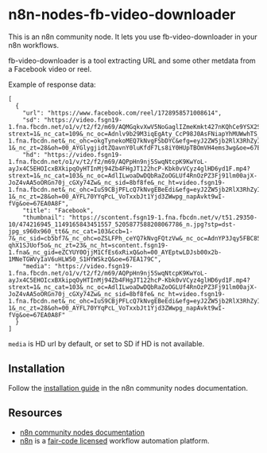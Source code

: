 # n8n-nodes-fb-video-downloader

This is an n8n community node. It lets you use fb-video-downloader in your n8n workflows.

fb-video-downloader is a tool extracting URL and some other metdata from a Facebook video or reel.

Example of response data:

```
[
  {
    "url": "https://www.facebook.com/reel/1728958571008614",
    "sd": "https://video.fsgn19-1.fna.fbcdn.net/o1/v/t2/f2/m69/AQMGqkvXwV5NoGaglIZmeKmkt427nKQhCe9YSX2SwrknhCqJ_6mqnzg63njHgPEc0FyGT3QFwqbsuJYd9hnWf1aC.mp4?strext=1&_nc_cat=109&_nc_oc=Adnlv9b29M3iqEgAty_CcP98J0AsFNiapYhMUWwhTS_WuVfwhgNZ3u3Ssf72IUMasQ0&_nc_sid=8bf8fe&_nc_ht=video.fsgn19-1.fna.fbcdn.net&_nc_ohc=okgTynekoMEQ7kNvgFSbDYC&efg=eyJ2ZW5jb2RlX3RhZyI6Inhwdl9wcm9ncmVzc2l2ZS5GQUNFQk9PSy4uQzMuMzYwLnByb2dyZXNzaXZlX2gyNjQtYmFzaWMtZ2VuMl8zNjBwIiwieHB2X2Fzc2V0X2lkIjo0OTMyNDU4NDM0MDAzNTksInZpX3VzZWNhc2VfaWQiOjEwMDk5LCJkdXJhdGlvbl9zIjoyOSwidXJsZ2VuX3NvdXJjZSI6Ind3dyJ9&ccb=17-1&_nc_zt=28&oh=00_AYGlygjidtZQavnY0luKfdF7Ls8iY0HUpTBOmVH4ems3wg&oe=67E9E8DD",
    "hd": "https://video.fsgn19-1.fna.fbcdn.net/o1/v/t2/f2/m69/AQPpHn9nj5SwqNtcpK9KwYoL-ayJx4C5EHOIcxBXkipqOyHTInMj94Zb4FHgJT122hcP-Kbk0vVCyz4glHD6yd1F.mp4?strext=1&_nc_cat=103&_nc_oc=AdlILwoaDwDQbRaZoOGLUf4RnOzPZ3Fj91lm00ajX-JoZ4vAA5oORGn70j_cGXy74Zw&_nc_sid=8bf8fe&_nc_ht=video.fsgn19-1.fna.fbcdn.net&_nc_ohc=IuS9CBjPFLcQ7kNvgEBeEdi&efg=eyJ2ZW5jb2RlX3RhZyI6Inhwdl9wcm9ncmVzc2l2ZS5GQUNFQk9PSy4uQzMuNzIwLnByb2dyZXNzaXZlX2gyNjQtYmFzaWMtZ2VuMl83MjBwIiwieHB2X2Fzc2V0X2lkIjo0OTMyNDU4NDM0MDAzNTksInZpX3VzZWNhc2VfaWQiOjEwMDk5LCJkdXJhdGlvbl9zIjoyOSwidXJsZ2VuX3NvdXJjZSI6Ind3dyJ9&ccb=17-1&_nc_zt=28&oh=00_AYFL70YYqPcL_VoTxxbJt1Yjd3ZWwpg_napAvkt9wI-fVg&oe=67EA0A8F",
    "title": "Facebook",
    "thumbnail": "https://scontent.fsgn19-1.fna.fbcdn.net/v/t51.29350-10/474216945_1149165843451557_5205877588208067786_n.jpg?stp=dst-jpg_s960x960_tt6&_nc_cat=103&ccb=1-7&_nc_sid=cb5bf7&_nc_ohc=oZSLFPh_ceYQ7kNvgFQtzVw&_nc_oc=AdnYP3Jqy5FBC85zc1KN7TpxY4eMxYppyammkyzxhJ3uHHc8gWqvMjI-qhX1SJUof5o&_nc_zt=23&_nc_ht=scontent.fsgn19-1.fna&_nc_gid=eZCYUY0OjjM1CfEs6xRixQ&oh=00_AYEptwLDJsb00x2b-1MNeTGWVyIaV6uHLW50_S1HYWSkzQ&oe=67EA179C",
    "media": "https://video.fsgn19-1.fna.fbcdn.net/o1/v/t2/f2/m69/AQPpHn9nj5SwqNtcpK9KwYoL-ayJx4C5EHOIcxBXkipqOyHTInMj94Zb4FHgJT122hcP-Kbk0vVCyz4glHD6yd1F.mp4?strext=1&_nc_cat=103&_nc_oc=AdlILwoaDwDQbRaZoOGLUf4RnOzPZ3Fj91lm00ajX-JoZ4vAA5oORGn70j_cGXy74Zw&_nc_sid=8bf8fe&_nc_ht=video.fsgn19-1.fna.fbcdn.net&_nc_ohc=IuS9CBjPFLcQ7kNvgEBeEdi&efg=eyJ2ZW5jb2RlX3RhZyI6Inhwdl9wcm9ncmVzc2l2ZS5GQUNFQk9PSy4uQzMuNzIwLnByb2dyZXNzaXZlX2gyNjQtYmFzaWMtZ2VuMl83MjBwIiwieHB2X2Fzc2V0X2lkIjo0OTMyNDU4NDM0MDAzNTksInZpX3VzZWNhc2VfaWQiOjEwMDk5LCJkdXJhdGlvbl9zIjoyOSwidXJsZ2VuX3NvdXJjZSI6Ind3dyJ9&ccb=17-1&_nc_zt=28&oh=00_AYFL70YYqPcL_VoTxxbJt1Yjd3ZWwpg_napAvkt9wI-fVg&oe=67EA0A8F"
  }
]
```

`media` is HD url by default, or set to SD if HD is not available.


## Installation

Follow the [installation guide](https://docs.n8n.io/integrations/community-nodes/installation/) in the n8n community nodes documentation.

## Resources

* [n8n community nodes documentation](https://docs.n8n.io/integrations/community-nodes/)
* [n8n](https://n8n.io/) is a [fair-code licensed](https://docs.n8n.io/reference/license/) workflow automation platform.